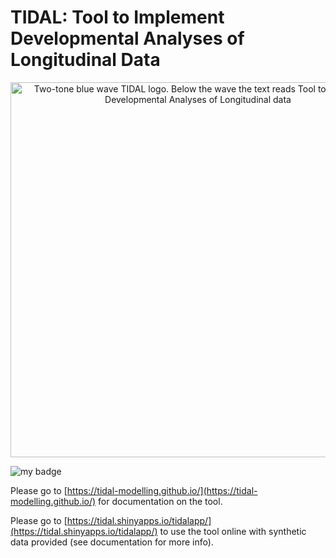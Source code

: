 # TIDAL: Tool to Implement Developmental Analyses of Longitudinal Data

<p align="center">
<img width="600" alt="Two-tone blue wave TIDAL logo. Below the wave the text reads Tool to Implement Developmental Analyses of Longitudinal data" src="https://user-images.githubusercontent.com/24313187/216609683-bac9e15c-6860-4441-a9ae-936f81940b1b.png">
</p>

<!-- badges: start -->
![my badge](https://badgen.net/badge/Status/In%20Development/orange)
<!-- badges: end -->


Please go to [https://tidal-modelling.github.io/](https://tidal-modelling.github.io/) for documentation on the tool.

Please go to [https://tidal.shinyapps.io/tidalapp/](https://tidal.shinyapps.io/tidalapp/) to use the tool online with synthetic data provided (see documentation for more info).


